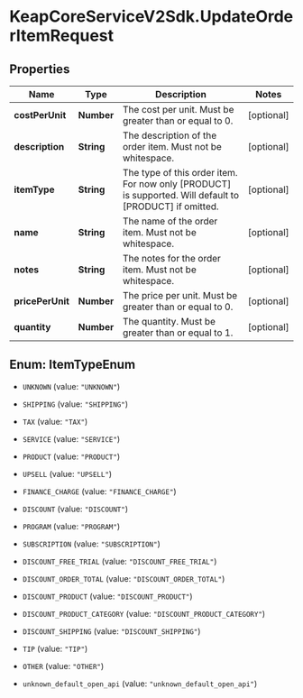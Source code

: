# KeapCoreServiceV2Sdk.UpdateOrderItemRequest

## Properties

Name | Type | Description | Notes
------------ | ------------- | ------------- | -------------
**costPerUnit** | **Number** | The cost per unit. Must be greater than or equal to 0. | [optional] 
**description** | **String** | The description of the order item. Must not be whitespace. | [optional] 
**itemType** | **String** | The type of this order item. For now only [PRODUCT] is supported. Will default to [PRODUCT] if omitted. | [optional] 
**name** | **String** | The name of the order item. Must not be whitespace. | [optional] 
**notes** | **String** | The notes for the order item. Must not be whitespace. | [optional] 
**pricePerUnit** | **Number** | The price per unit. Must be greater than or equal to 0. | [optional] 
**quantity** | **Number** | The quantity. Must be greater than or equal to 1. | [optional] 



## Enum: ItemTypeEnum


* `UNKNOWN` (value: `"UNKNOWN"`)

* `SHIPPING` (value: `"SHIPPING"`)

* `TAX` (value: `"TAX"`)

* `SERVICE` (value: `"SERVICE"`)

* `PRODUCT` (value: `"PRODUCT"`)

* `UPSELL` (value: `"UPSELL"`)

* `FINANCE_CHARGE` (value: `"FINANCE_CHARGE"`)

* `DISCOUNT` (value: `"DISCOUNT"`)

* `PROGRAM` (value: `"PROGRAM"`)

* `SUBSCRIPTION` (value: `"SUBSCRIPTION"`)

* `DISCOUNT_FREE_TRIAL` (value: `"DISCOUNT_FREE_TRIAL"`)

* `DISCOUNT_ORDER_TOTAL` (value: `"DISCOUNT_ORDER_TOTAL"`)

* `DISCOUNT_PRODUCT` (value: `"DISCOUNT_PRODUCT"`)

* `DISCOUNT_PRODUCT_CATEGORY` (value: `"DISCOUNT_PRODUCT_CATEGORY"`)

* `DISCOUNT_SHIPPING` (value: `"DISCOUNT_SHIPPING"`)

* `TIP` (value: `"TIP"`)

* `OTHER` (value: `"OTHER"`)

* `unknown_default_open_api` (value: `"unknown_default_open_api"`)




